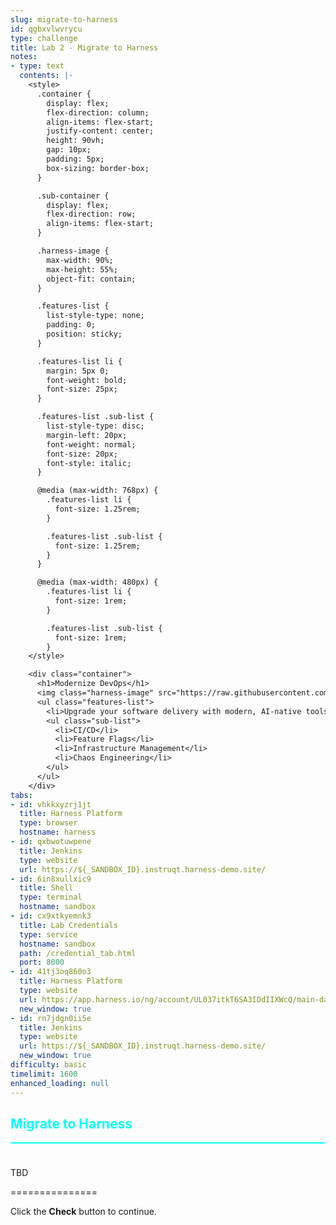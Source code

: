 ```yaml
---
slug: migrate-to-harness
id: qgbxvlwvrycu
type: challenge
title: Lab 2 - Migrate to Harness
notes:
- type: text
  contents: |-
    <style>
      .container {
        display: flex;
        flex-direction: column;
        align-items: flex-start;
        justify-content: center;
        height: 90vh;
        gap: 10px;
        padding: 5px;
        box-sizing: border-box;
      }

      .sub-container {
        display: flex;
        flex-direction: row;
        align-items: flex-start;
      }

      .harness-image {
        max-width: 90%;
        max-height: 55%;
        object-fit: contain;
      }

      .features-list {
        list-style-type: none;
        padding: 0;
        position: sticky;
      }

      .features-list li {
        margin: 5px 0;
        font-weight: bold;
        font-size: 25px;
      }

      .features-list .sub-list {
        list-style-type: disc;
        margin-left: 20px;
        font-weight: normal;
        font-size: 20px;
        font-style: italic;
      }

      @media (max-width: 768px) {
        .features-list li {
          font-size: 1.25rem;
        }

        .features-list .sub-list {
          font-size: 1.25rem;
        }
      }

      @media (max-width: 480px) {
        .features-list li {
          font-size: 1rem;
        }

        .features-list .sub-list {
          font-size: 1rem;
        }
    </style>

    <div class="container">
      <h1>Modernize DevOps</h1>
      <img class="harness-image" src="https://raw.githubusercontent.com/harness-community/field-workshops/main/assets/images/re_mapped_pipeline.avif">
      <ul class="features-list">
        <li>Upgrade your software delivery with modern, AI-native tools:</li>
        <ul class="sub-list">
          <li>CI/CD</li>
          <li>Feature Flags</li>
          <li>Infrastructure Management</li>
          <li>Chaos Engineering</li>
        </ul>
      </ul>
    </div>
tabs:
- id: vhkkxyzrj1jt
  title: Harness Platform
  type: browser
  hostname: harness
- id: qxbwotuwpene
  title: Jenkins
  type: website
  url: https://${_SANDBOX_ID}.instruqt.harness-demo.site/
- id: 6in8xullxic9
  title: Shell
  type: terminal
  hostname: sandbox
- id: cx9xtkyemnk3
  title: Lab Credentials
  type: service
  hostname: sandbox
  path: /credential_tab.html
  port: 8000
- id: 41tj3oq860o3
  title: Harness Platform
  type: website
  url: https://app.harness.io/ng/account/UL037itkT6SA3IDdIIXWcQ/main-dashboard
  new_window: true
- id: rn7jdgn0ii5e
  title: Jenkins
  type: website
  url: https://${_SANDBOX_ID}.instruqt.harness-demo.site/
  new_window: true
difficulty: basic
timelimit: 1600
enhanced_loading: null
---
```


<style type="text/css" rel="stylesheet">
hr.cyan { background-color: cyan; color: cyan; height: 2px; margin-bottom: -10px; }
h2.cyan { color: cyan; }
</style><h2 class="cyan">Migrate to Harness</h2>
<hr class="cyan">
<br><br>


TBD

===============

Click the **Check** button to continue.
